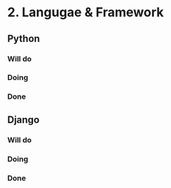 # 2. Langugae & Framework

## Python

### Will do

### Doing

### Done

## Django

### Will do

### Doing

### Done
